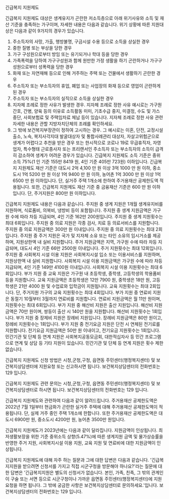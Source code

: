 긴급복지 지원제도

긴급복지 지원제도 대상은 생계유지가 곤란한 저소득층으로 아래 위기사유와 소득 및 재산 기준을 충족하는 가구이며, 자세한 내용은 다음과 같습니다.
위기 상황에 따른 지원대상은 다음과 같이 9가지의 경우가 있습니다.
1. 주소득자의 사망, 가출, 행방불명, 구금시설 수용 등으로 소득을 상실한 경우
2. 중한 질병 또는 부상을 당한 경우
3. 가구 구성원으로부터 방임 또는 유기되거나 학대 등을 당한 경우
4. 가족폭력을 당하여 가구구성원과 함께 원만한 가정 생활을 하기 곤란하거나 가구구성원으로부터 성폭력을 당한 경우
5. 화재 또는 자연재해 등으로 인해 거주하는 주택 또는 건물에서 생활하기 곤란한 경우
6. 주소득자 또는 부소득자의 휴업, 폐업 또는 사업장의 화재 등으로 영업이 곤란하게 된 경우
7. 주소득자 또는 부소득자의 실직으로 소득을 상실한 경우
8. 지자체 조례로 정한 사유가 발생한 경우. 지자체 조례로 정한 사유 예시로는 가구원 간호, 간병, 양육 등의 이유로 소득활동 미미, 기초수급 중지, 미결정, 수도 및 가스 중단, 사회보험료 및 주택임차료 체납 등이 있습니다. 지자체 조례로 정한 사유 관련 자세한 내용은 관할 지방자치단체의 조례를 확인하세요.
9. 그 밖에 보건복지부장관이 정하여 고시하는 경우. 그 예시로는 이혼, 단전, 교정시설 출소, 노숙, 복지사각지대 발굴대상자 및 통합사례관리 대상자, 자살고위험군으로 생계가 어렵다고 추천을 받은 경우 또는 한시적으로 코로나 19로 무급휴직자, 자영업자, 특수형태 근로종사자 또는 프리랜서인 주소득자 또는 부소득자의 소득이 급격히 감소하여 생계가 어려운 경우가 있습니다.
긴급복지 지원제도 소득 기준은 중위소득 75%(1 인 기준 155만 8419 원, 4인 기준 405만 723원) 이하입니다.
긴급복지 지원제도 재산 기준은 대도시 2억 4,100 만 원 이상 3억 1000 만 원 이하, 중소도시 1억 5200 만 원 이상 1억 9400 만 원 이하, 농어촌 1억 3000 만 원 이상 1억 6500 만 원 이하입니다. 단, 실거주 주택 1개소에 한하여 주거용재산 공제한도액 적용됩니다. 또한, 긴급복지 지원제도 재산 기준 중 금융재산 기준은 600 만 원 이하입니다. 단, 주거지원은 800만 원 이하입니다.

긴급복지 지원제도 내용은 다음과 같습니다.
주지원 중 생계 지원은 1개월 생계유지비를 지원하며, 식료품비, 의복비, 냉방비 등이 포함됩니다. 주지원 중 생계 지원금액은 가구원 수에 따라 차등 지급되며, 4인 기준 162만 200원입니다. 주지원 중 생계 지원횟수는 최대 6회입니다.
주지원 중 의료 지원은 각종 검사, 치료 등 의료서비스를 지원합니다. 주지원 중 의료 지원금액은 300만 원 이내입니다. 주지원 중 의료 지원횟수는 최대 2회입니다.
주지원 중 주거 지원은 국가 및 지자체 소유 또는 타인 소유의 임시거소를 제공하며, 지원상한액 내 실비 지원합니다. 주거 지원금액은 지역, 가구원 수에 따라 차등 지급되며, 대도시 4인 기준 66만 2500원 이내입니다. 주거 지원횟수는 최대 12회입니다.
주지원 중 사회복지 시설 이용 지원은 사회복지시설 입소 또는 이용서비스를 지원하며, 지원상한액 내 실비 지원합니다. 사회복지 시설 이용 지원금액은 가구원 수에 따라 차등 지급되며, 4인 기준 149만 4100원 이내입니다. 사회복지 시설 이용 지원횟수는 최대 6회입니다.
부가 지원 중 교육 지원은 가구원 내 초등학생, 중학생, 고등학생의 학용품비 등을 지원합니다. 교육 지원금액은 초등학생은 12만 7900 원, 중학생은 18만 원, 고등학생은 21만 4000 원 및 수업료와 입학금이 지원됩니다. 교육 지원횟수는 최대 2회입니다. 단, 주거지원 가구의 교육 지원횟수는 최대 4회입니다.
부가 지원 중 연료비 지원은 동절기 10월부터 3월까지 연료비를 지원합니다. 연료비 지원금액은 월 11만 원이며, 지원횟수는 최대 6회입니다.
부가 지원 중 해산비 지원은 출산 지원입니다. 해산비 지원금액은 70만 원이며, 쌍둥이 출산 시 140만 원을 지원합니다. 해산비 지원횟수는 1회입니다.
부가 지원 중 장제비 지원은 장례비 지원입니다. 장례비 지원금액은 80만 원이고, 장례비 지원횟수는 1회입니다.
부가 지원 중 전기요금 지원은 단전 시 연체된 전기료를 지원합니다. 전기요금 지원금액은 50만 원 이내이고, 전기요금 지원횟수는 1회입니다.
민간기관 및 단체 등 연계 지원은 사회복지공동모금회, 대한적십자사 등 민간 프로그램으로 연계 및 상담 등 기타 지원이 있습니다. 민간기관 및 단체 등 연계 지원은 횟수 제한 없습니다.

긴급복지 지원제도 신청 방법은 시청,군청,구청, 읍면동 주민센터(행정복지센터) 및 보건복지상담센터에 지원요청 또는 신고하시면 됩니다. 보건복지상담센터의 전화번호는 129 입니다.

긴급복지 지원제도 관련 문의는 시청,군청,구청, 읍면동 주민센터(행정복지센터) 및 보건복지상담센터로 하시면 됩니다. 보건복지상담센터의 전화번호는 129 입니다.

긴급복지 지원제도와 관련하여 다음과 같이 알려드립니다.
주거용재산 공제한도액은 2022년 7월 1일부터 현금화가 곤란한 실거주 주택에 대해 주거용재산 공제한도액이 적용됩니다. 단, 실제 거주 중인 주택 1개소에 한합니다. 또한 주거용재산 공제한도액은 대도시 6900만 원, 중소도시 4200만 원, 농어촌 3500만 원입니다.

긴급복지 지원제도가 2023년에는 다음과 같이 달라집니다.
지원금액이 인상됩니다. 최저생활보장을 위한 기준 중위소득 상향(5.47%)에 따른 생계지원 금액 및 물가상승률을 반영한 주거 지원, 사회복지시설 이용 지원, 교육 지원 및 연료비에 대한 지원금액이 인상됩니다.

긴급복지 지원제도에 대해 자주 하는 질문과 그에 대한 답변은 다음과 같습니다.
'긴급복지지원을 받으려면 신청서를 가지고 직접 시군구청을 방문해야 하나요?'라는 질문에 대한 답변은 '긴급복지지원은 별도의 신청서가 없습니다. 본인, 가족, 친족, 그 밖의 관계인이 구술 또는 서면 등으로 시군구청이나 가까운 읍면동 주민센터(행정복지센터)에 지원 요청을 하면 됩니다. 그 밖에 궁금한 사항은 보건복지상담센터로 문의하세요.'입니다. 보건복지상담센터의 전화번호는 129 입니다.